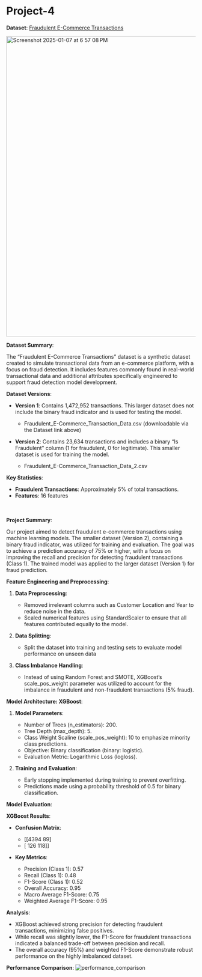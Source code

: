 # Project-4

**Dataset**: [Fraudulent E-Commerce Transactions](https://www.kaggle.com/datasets/shriyashjagtap/fraudulent-e-commerce-transactions/data?select=Fraudulent_E-Commerce_Transaction_Data_2.csv)

<img width="800" alt="Screenshot 2025-01-07 at 6 57 08 PM" src="https://github.com/user-attachments/assets/8ba82b1c-1c57-4b90-9316-9ca8c2ae3de1" />

**Dataset Summary**:

The “Fraudulent E-Commerce Transactions” dataset is a synthetic dataset created to simulate transactional data from an e-commerce platform, with a focus on fraud detection. It includes features commonly found in real-world transactional data and additional attributes specifically engineered to support fraud detection model development.

  **Dataset Versions**:

  - **Version 1**: Contains 1,472,952 transactions. This larger dataset does not include the binary fraud indicator and is used for testing the model.
    
     - Fraudulent_E-Commerce_Transaction_Data.csv (downloadable via the Dataset link above)
    
  - **Version 2**: Contains 23,634 transactions and includes a binary “Is Fraudulent” column (1 for fraudulent, 0 for legitimate). This smaller dataset is used for training the model.
    
     - Fraudulent_E-Commerce_Transaction_Data_2.csv

  **Key Statistics**:

  - **Fraudulent Transactions**: Approximately 5% of total transactions.
  - **Features**: 16 features

<br><br>
**Project Summary**:

Our project aimed to detect fraudulent e-commerce transactions using machine learning models. The smaller dataset (Version 2), containing a binary fraud indicator, was utilized for training and evaluation. The goal was to achieve a prediction accuracy of 75% or higher, with a focus on improving the recall and precision for detecting fraudulent transactions (Class 1). The trained model was applied to the larger dataset (Version 1) for fraud prediction.

**Feature Engineering and Preprocessing**:

 1. **Data Preprocessing**:
    - Removed irrelevant columns such as Customer Location and Year to reduce noise in the data.
    - Scaled numerical features using StandardScaler to ensure that all features contributed equally to the model.

 2. **Data Splitting**:
    - Split the dataset into training and testing sets to evaluate model performance on unseen data

 3. **Class Imbalance Handling**:
    - Instead of using Random Forest and SMOTE, XGBoost’s scale_pos_weight parameter was utilized to account for the imbalance in fraudulent and non-fraudulent transactions (5% fraud).

 **Model Architecture: XGBoost**:
  
 1. **Model Parameters**:
    - Number of Trees (n_estimators): 200.
    - Tree Depth (max_depth): 5.
    - Class Weight Scaline (scale_pos_weight): 10 to emphasize minority class predictions.
    - Objective: Binary classification (binary: logistic).
    - Evaluation Metric: Logarithmic Loss (logloss).

 2. **Training and Evaluation**:
    - Early stopping implemented during training to prevent overfitting.
    - Predictions made using a probability threshold of 0.5 for binary classification.

**Model Evaluation**:

 **XGBoost Results**:
 - **Confusion Matrix**:
   - [[4394   89]
   - [ 126   118]]
  
 - **Key Metrics**:
   - Precision (Class 1): 0.57
   - Recall (Class 1): 0.48
   - F1-Score (Class 1): 0.52
   - Overall Accuracy: 0.95
   - Macro Average F1-Score: 0.75
   - Weighted Average F1-Score: 0.95
  
 **Analysis**:
 - XGBoost achieved strong precision for detecting fraudulent transactions, minimizing false positives.
 - While recall was slightly lower, the F1-Score for fraudulent transactions indicated a balanced trade-off between precision and recall.
 - The overall accuracy (95%) and weighted F1-Score demonstrate robust performance on the highly imbalanced dataset.

**Performance Comparison**:
 ![performance_comparison](https://github.com/user-attachments/assets/7419e652-ac91-436f-b03f-d9d44ceb4cb9)

